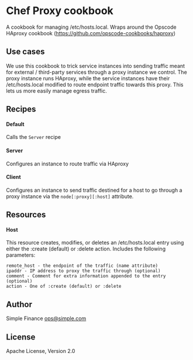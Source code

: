 # Chef Proxy cookbook

A cookbook for managing /etc/hosts.local. Wraps around the Opscode HAproxy
cookbook (https://github.com/opscode-cookbooks/haproxy)

## Use cases

We use this cookbook to trick service instances into sending traffic meant for external
/ third-party services through a proxy instance we control. The proxy instance
runs HAproxy, while the service instances have their /etc/hosts.local modified
to route endpoint traffic towards this proxy. This lets us more easily manage egress traffic.

## Recipes

#### Default
Calls the `Server` recipe

#### Server
Configures an instance to route traffic via HAproxy

#### Client
Configures an instance to send traffic destined for a host to go through a
proxy instance via the `node[:proxy][:host]` attribute.

## Resources

#### Host
This resource creates, modifies, or deletes an /etc/hosts.local entry using either
the :create (default) or :delete action. Includes the following parameters:

```
remote_host - the endpoint of the traffic (name attribute)
ipaddr - IP address to proxy the traffic through (optional)
comment - Comment for extra information appended to the entry (optional)
action - One of :create (default) or :delete
```

## Author
Simple Finance <ops@simple.com>

## License
Apache License, Version 2.0

